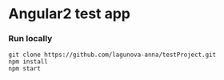 # Angular2 test app

### Run locally

```
git clone https://github.com/lagunova-anna/testProject.git
npm install
npm start
